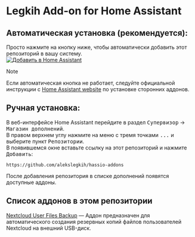 # Legkih Add-on for Home Assistant

## Автоматическая установка (рекомендуется):
Просто нажмите на кнопку ниже, чтобы автоматически добавить этот репозиторий в вашу систему.  
[![Добавить в Home Assistant](https://img.shields.io/badge/Добавить%20в-Home%20Assistant-blue?logo=home-assistant&logoColor=white&labelColor=41B3A3)](https://my.home-assistant.io/redirect/supervisor_add_addon_repository/?repository_url=https://github.com/alekslegkih/hassio-addons)  
> [!NOTE]
>Если автоматическая кнопка не работает, следуйте официальной инструкции с [Home Assistant website](https://www.home-assistant.io/common-tasks/os#installing-a-third-party-add-on-repository) по установке сторонних аддонов.  

## Ручная установка:
В веб-интерфейсе Home Assistant перейдите в раздел <kbd>Супервизор</kbd> -> <kbd>Магазин дополнений</kbd>.  
В правом верхнем углу нажмите на меню с тремя точками <kbd>...</kbd> и выберите пункт <kbd>Репозитории</kbd>.  
В появившемся окне вставьте ссылку на этот репозиторий и нажмите <kbd>Добавить</kbd>:  
``` text
https://github.com/alekslegkih/hassio-addons
```
После добавления репозитория в списке дополнений появятся доступные аддоны.

## Список аддонов в этом репозитории
[Nextcloud User Files Backup](https://github.com/alekslegkih/hassio-addons/tree/main/nc_user_files_backup) — Аддон предназначен для автоматического создания резервных копий файлов пользователей Nextcloud на внешний USB-диск.
